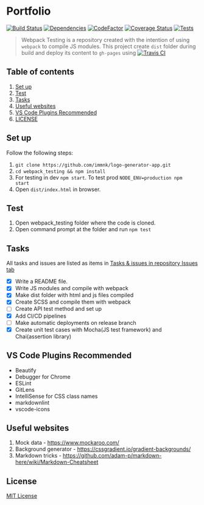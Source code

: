 # Portfolio

[![Build Status](https://travis-ci.com/immnk/immnk.github.io.svg?branch=dev)](https://travis-ci.com/immnk/immnk.github.io) [![Dependencies](https://david-dm.org/immnk/webpack-testing.svg)](https://david-dm.org/) [![CodeFactor](https://www.codefactor.io/repository/github/immnk/webpack-testing/badge)](https://www.codefactor.io/repository/github/immnk/webpack-testing) [![Coverage Status](https://coveralls.io/repos/github/immnk/webpack-testing/badge.svg?branch=master)](https://coveralls.io/github/immnk/webpack-testing?branch=master) [![Tests](https://img.shields.io/badge/tests-covered-brightgreen.svg)](https://github.com/immnk/webpack-testing/issues/5)

> Webpack Testing is a repository created with the intention of using `webpack` to compile JS modules. This project create `dist` folder during build and deploy its content to `gh-pages` using [![Travis CI](https://img.shields.io/badge/travis%20ci-enabled-brightgreen.svg)](https://travis-ci.org/immnk/webpack-testing)

## Table of contents

1. [Set up](#set-up)
2. [Test](#test)
3. [Tasks](#tasks)
4. [Useful websites](#useful-websites)
5. [VS Code Plugins Recommended](#vs-code-plugins-recommended)
6. [LICENSE](#license)

## Set up

Follow the following steps:

1. `git clone https://github.com/immnk/logo-generator-app.git`
2. `cd webpack_testing && npm install`
3. For testing in dev `npm start`. To test prod `NODE_ENV=production npm start`
4. Open `dist/index.html` in browser.

## Test

1. Open webpack_testing folder where the code is cloned.
2. Open command prompt at the folder and run `npm test`

## Tasks

All tasks and issues are listed as items in [Tasks & issues in repository Issues tab](https://github.com/immnk/webpack-testing/issues)

- [x] Write a README file.
- [x] Write JS modules and compile with webpack
- [x] Make dist folder with html and js files compiled
- [x] Create SCSS and compile them with webpack
- [ ] Create API test method and set up
- [x] Add CI/CD pipelines
- [ ] Make automatic deployments on release branch
- [x] Create unit test cases with Mocha(JS test framework) and Chai(assertion library)

## VS Code Plugins Recommended

- Beautify
- Debugger for Chrome
- ESLint
- GitLens
- IntelliSense for CSS class names
- markdownlint
- vscode-icons

## Useful websites

1. Mock data - https://www.mockaroo.com/
2. Background generator - https://cssgradient.io/gradient-backgrounds/
3. Markdown tricks - https://github.com/adam-p/markdown-here/wiki/Markdown-Cheatsheet

## License

[MIT License](https://github.com/immnk/webpack-testing/blob/master/LICENSE)
